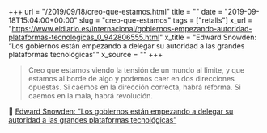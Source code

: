 +++
url = "/2019/09/18/creo-que-estamos.html"
title = ""
date = "2019-09-18T15:04:00+00:00"
slug = "creo-que-estamos"
tags = ["retalls"]
x_url = "https://www.eldiario.es/internacional/gobiernos-empezando-autoridad-plataformas-tecnologicas_0_942806555.html"
x_title = "Edward Snowden: “Los gobiernos están empezando a delegar su autoridad a las grandes plataformas tecnológicas”"
x_source = ""
+++

> Creo que estamos viendo la tensión de un mundo al límite, y que estamos al borde de algo y podemos caer en dos direcciones opuestas. Si caemos en la dirección correcta, habrá reforma. Si caemos en la mala, habrá revolución.

📎 [Edward Snowden: “Los gobiernos están empezando a delegar su autoridad a las grandes plataformas tecnológicas”](https://www.eldiario.es/internacional/gobiernos-empezando-autoridad-plataformas-tecnologicas_0_942806555.html)
